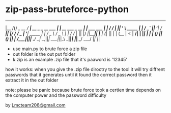 # zip-pass-bruteforce-python
 _____ _                 ____                     _                        _____                _ 
|__  /(_) _ __          / ___|  __ _  _ __   ___ | | __  ___  _ __        |_   _|  ___    ___  | |
  / / | || '_ \  _____ | |     / _` || '__| / __|| |/ / / _ \| '__| _____   | |   / _ \  / _ \ | |
 / /_ | || |_) ||_____|| |___ | (_| || |   | (__ |   < |  __/| |   |_____|  | |  | (_) || (_) || |
/____||_|| .__/         \____| \__,_||_|    \___||_|\_\ \___||_|            |_|   \___/  \___/ |_|
         |_|
         
- use main.py to brute force a zip file
- out folder is the out put folder
- k.zip is an example .zip file that it's paaword is '12345'

how it works:
when you give the .zip file diroctry to the tool it will try diffrent passwords that it generates until it found the correct password
then it extract it in the out folder

note:
please be panic because brute force took a certien time depends on the computer power and the password difficulty




by Lmcteam206@gmail.com
